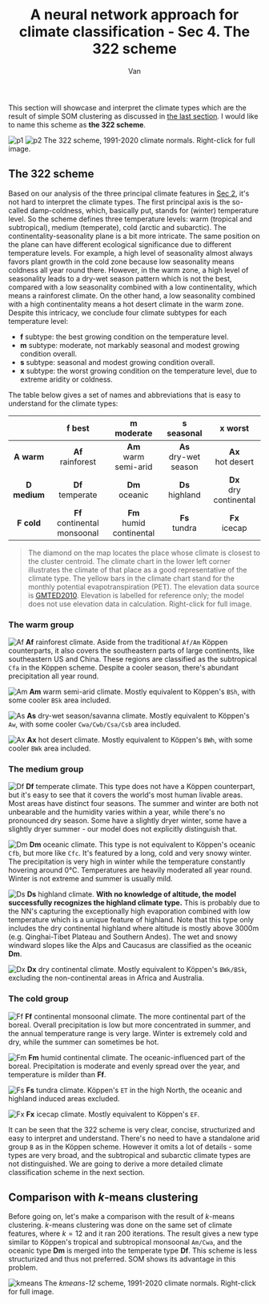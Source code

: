 ﻿---
layout: post
title: A neural network approach for climate classification - Sec 4. The 322 scheme
author: Van
category: climate
---

This section will showcase and interpret the climate types which are the result of simple SOM clustering as discussed in [the last section](https://peace-van.github.io/climate/2023/11/12/sec3.html). I would like to name this scheme as **the 322 scheme**.

![p1](/assets/NN4/globe.png)
![p2](/assets/NN4/legend.png)
The 322 scheme, 1991-2020 climate normals. Right-click for full image.   

## The 322 scheme

Based on our analysis of the three principal climate features in [Sec 2](https://peace-van.github.io/climate/2023/11/11/sec2.html), it's not hard to interpret the climate types. The first principal axis is the so-called damp-coldness, which, basically put, stands for (winter) temperature level. So the scheme defines three temperature levels: warm (tropical and subtropical), medium (temperate), cold (arctic and subarctic). The continentality-seasonality plane is a bit more intricate. The same position on the plane can have different ecological significance due to different temperature levels. For example, a high level of seasonality almost always favors plant growth in the cold zone because low seasonality means coldness all year round there. However, in the warm zone, a high level of seasonality leads to a dry-wet season pattern which is not the best, compared with a low seasonality combined with a low continentality, which means a rainforest climate. On the other hand, a low seasonality combined with a high continentality means a hot desert climate in the warm zone. Despite this intricacy, we conclude four climate subtypes for each temperature level:

- **f** subtype: the best growing condition on the temperature level.   
- **m** subtype: moderate, not markably seasonal and modest growing condition overall.   
- **s** subtype: seasonal and modest growing condition overall.   
- **x** subtype: the worst growing condition on the temperature level, due to extreme aridity or coldness.

The table below gives a set of names and abbreviations that is easy to understand for the climate types: 

|              |          **f best**          |      **m moderate**      |     **s seasonal**    |       **x worst**      |
|:------------:|:----------------------------:|:------------------------:|:---------------------:|:----------------------:|
|  **A warm**  |       **Af**<br>rainforest      |   **Am**<br>warm semi-arid  | **As**<br>dry-wet season |    **Ax**<br>hot desert   |
| **D medium** |       **Df**<br>temperate       |      **Dm**<br>oceanic      |    **Ds**<br>highland    | **Dx**<br>dry continental |
|  **F cold**  | **Ff**<br>continental monsoonal | **Fm**<br>humid continental |     **Fs**<br>tundra     |      **Fx**<br>icecap     |

> The diamond on the map locates the place whose climate is closest to the cluster centroid. The climate chart in the lower left corner illustrates the climate of that place as a good representative of the climate type. The yellow bars in the climate chart stand for the monthly potential evapotranspiration (PET). The elevation data source is [GMTED2010](https://www.usgs.gov/centers/eros/science/usgs-eros-archive-digital-elevation-global-multi-resolution-terrain-elevation). Elevation is labelled for reference only; the model does not use elevation data in calculation. Right-click for full image.   

### The warm group

![Af](/assets/NN4/Af__.png)
**Af** rainforest climate. Aside from the traditional `Af/Am` Köppen counterparts, it also covers the southeastern parts of large continents, like southeastern US and China. These regions are classified as the subtropical `Cfa` in the Köppen scheme. Despite a cooler season, there's abundant precipitation all year round.    

![Am](/assets/NN4/Am__.png)
**Am** warm semi-arid climate. Mostly equivalent to Köppen's `BSh`, with some cooler `BSk` area included.    

![As](/assets/NN4/As__.png)
**As** dry-wet season/savanna climate. Mostly equivalent to Köppen's `Aw`, with some cooler `Cwa/Cwb/Csa/Csb` area included.    

![Ax](/assets/NN4/Ax__.png)
**Ax** hot desert climate. Mostly equivalent to Köppen's `BWh`, with some cooler `BWk` area included.    

### The medium group

![Df](/assets/NN4/Df__.png)
**Df** temperate climate. This type does not have a Köppen counterpart, but it's easy to see that it covers the world's most human livable areas. Most areas have distinct four seasons. The summer and winter are both not unbearable and the humidity varies within a year, while there's no pronounced dry season. Some have a slightly dryer winter, some have a slightly dryer summer - our model does not explicitly distinguish that.      

![Dm](/assets/NN4/Dm__.png)
**Dm** oceanic climate. This type is not equivalent to Köppen's oceanic `Cfb`, but more like `Cfc`. It's featured by a long, cold and very snowy winter. The precipitation is very high in winter while the temperature constantly hovering around 0°C. Temperatures are heavily moderated all year round. Winter is not extreme and summer is usually mild.   

![Ds](/assets/NN4/Ds__.png)
**Ds** highland climate. **With no knowledge of altitude, the model successfully recognizes the highland climate type.** This is probably due to the NN's capturing the exceptionally high evaporation combined with low temperature which is a unique feature of highland. Note that this type only includes the dry continental highland where altitude is mostly above 3000m (e.g. Qinghai-Tibet Plateau and Southern Andes). The wet and snowy windward slopes like the Alps and Caucasus are classified as the oceanic **Dm**.

![Dx](/assets/NN4/Dx__.png)
**Dx** dry continental climate. Mostly equivalent to Köppen's `BWk/BSk`, excluding the non-continental areas in Africa and Australia. 

### The cold group

![Ff](/assets/NN4/Ff__.png)
**Ff** continental monsoonal climate. The more continental part of the boreal. Overall precipitation is low but more concentrated in summer, and the annual temperature range is very large. Winter is extremely cold and dry, while the summer can sometimes be hot.

 ![Fm](/assets/NN4/Fm__.png)
**Fm** humid continental climate. The oceanic-influenced part of the boreal. Precipitation is moderate and evenly spread over the year, and temperature is milder than **Ff**.

 ![Fs](/assets/NN4/Fs__.png)
**Fs** tundra climate. Köppen's `ET` in the high North, the oceanic and highland induced areas excluded.

 ![Fx](/assets/NN4/Fx__.png)
**Fx** icecap climate. Mostly equivalent to Köppen's `EF`.

It can be seen that the 322 scheme is very clear, concise, structurized and easy to interpret and understand. There's no need to have a standalone arid group `B` as in the Köppen scheme. However it omits a lot of details - some types are very broad, and the subtropical and subarctic climate types are not distinguished. We are going to derive a more detailed climate classification scheme in the next section.   

## Comparison with $k$-means clustering

Before going on, let's make a comparison with the result of $k$-means clustering. $k$-means clustering was done on the same set of climate features, where $k=12$ and it ran 200 iterations. The result gives a new type similar to Köppen's tropical and subtropical monsoonal `Am/Cwa`, and the oceanic type **Dm** is merged into the temperate type **Df**. This scheme is less structurized and thus not preferred. SOM shows its advantage in this problem.   

![kmeans](/assets/NN4/kmeans12.png)
The *kmeans-12* scheme, 1991-2020 climate normals. Right-click for full image.   
